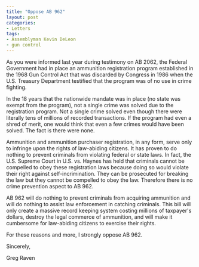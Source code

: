 ```yaml
---
title: "Oppose AB 962"
layout: post
categories:
- Letters
tags:
- Assemblyman Kevin DeLeon
- gun control
---
```


As you were informed last year during testimony on AB 2062, the Federal Government had in place an ammunition registration program established in the 1968 Gun Control Act that was discarded by Congress in 1986 when the U.S. Treasury Department testified that the program was of no use in crime fighting.  
  
In the 18 years that the nationwide mandate was in place (no state was exempt from the program), not a single crime was solved due to the registration program. Not a single crime solved even though there were literally tens of millions of recorded transactions. If the program had even a shred of merit, one would think that even a few crimes would have been solved. The fact is there were none.

Ammunition and ammunition purchaser registration, in any form, serve only to infringe upon the rights of law-abiding citizens. It has proven to do nothing to prevent criminals from violating federal or state laws. In fact, the U.S. Supreme Court in U.S. vs. Haynes has held that criminals cannot be compelled to obey these registration laws because doing so would violate their right against self-incrimination. They can be prosecuted for breaking the law but they cannot be compelled to obey the law. Therefore there is no crime prevention aspect to AB 962.

AB 962 will do nothing to prevent criminals from acquiring ammunition and will do nothing to assist law enforcement in catching criminals. This bill will only create a massive record keeping system costing millions of taxpayer's dollars, destroy the legal commerce of ammunition, and will make it cumbersome for law-abiding citizens to exercise their rights.

For these reasons and more, I strongly oppose AB 962.

Sincerely,

Greg Raven